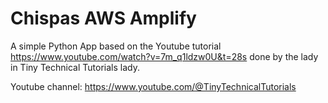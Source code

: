 # Chispas AWS Amplify #

A simple Python App based on the Youtube tutorial https://www.youtube.com/watch?v=7m_q1ldzw0U&t=28s done by the lady in Tiny Technical Tutorials lady.

Youtube channel: https://www.youtube.com/@TinyTechnicalTutorials

